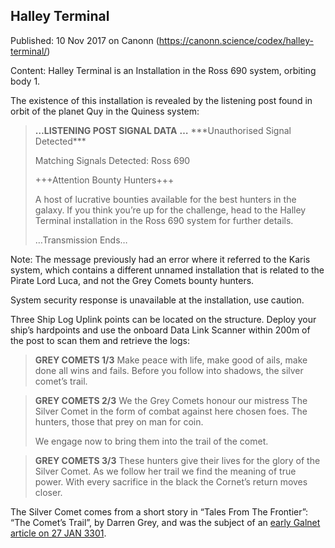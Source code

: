 ## Halley Terminal

Published: 10 Nov 2017 on Canonn (https://canonn.science/codex/halley-terminal/)

Content: Halley Terminal is an Installation in the Ross 690 system, orbiting body 1.

The existence of this installation is revealed by the listening post found in orbit of the planet Quy in the Quiness system:

> 
> **…LISTENING POST SIGNAL DATA** **…**
> \*\*\*Unauthorised Signal Detected\*\*\*
> 
> Matching Signals Detected: Ross 690
> 
> +++Attention Bounty Hunters+++
> 
> A host of lucrative bounties available for the best hunters in the galaxy. If you think you’re up for the challenge, head to the Halley Terminal installation in the Ross 690 system for further details.
> 
> …Transmission Ends…

Note: The message previously had an error where it referred to the Karis system, which contains a different unnamed installation that is related to the Pirate Lord Luca, and not the Grey Comets bounty hunters.

System security response is unavailable at the installation, use caution.

Three Ship Log Uplink points can be located on the structure. Deploy your ship’s hardpoints and use the onboard Data Link Scanner within 200m of the post to scan them and retrieve the logs:

> 
> **GREY COMETS 1/3**
> Make peace with life, make good of ails, make done all wins and fails. Before you follow into shadows, the silver
> comet’s trail.

> 
> **GREY COMETS 2/3**
> We the Grey Comets honour our mistress The Silver Comet in the form of combat against here chosen foes. The hunters, those that prey on man for coin.
> 
> We engage now to bring them into the trail of the comet.

> 
> **GREY COMETS 3/3**
> These hunters give their lives for the glory of the Silver Comet.
> As we follow her trail we find the meaning of true power. With every sacrifice in the black the Cornet’s return moves closer.

The Silver Comet comes from a short story in “Tales From The Frontier”: “The Comet’s Trail”, by Darren Grey, and was the subject of an [early Galnet article on 27 JAN 3301](https://community.elitedangerous.com/en/galnet/27-JAN-3301).